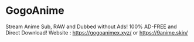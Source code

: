 # GogoAnime
Stream Anime Sub, RAW and Dubbed without Ads! 100% AD-FREE and Direct Download! Website : https://gogoanimex.xyz/ or https://9anime.skin/ 
